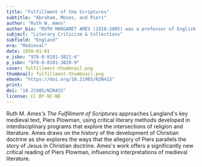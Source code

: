 ```yaml
---
title: "Fulfillment of the Scriptures"
subtitle: "Abraham, Moses, and Piers"
author: "Ruth W. Ames"
author_bio: "RUTH MARGARET AMES (1918-2005) was a professor of English at Queensborough Community College of the City University of New York."
subject: "Literary Criticism & Collections"
subfield: "England"
era: "Medieval"
date: 1950-01-01
e_isbn: "978-0-8101-3821-6"
p_isbn: "978-0-8101-3820-9"
cover: fulfillment-thumbnail.png
thumbnail: fulfillment-thumbnail.png
ebook: "https://doi.org/10.21985/N2N415"
print:
doi: "10.21985/N2N415"
license: CC BY-NC-ND
---
```

Ruth M. Ames's _The Fulfillment of Scriptures_ approaches Langland's key medieval text, Piers Plowman, using critical literary methods developed in interdisciplinary programs that explore the intersections of religion and literature. Ames draws on the history of the development of Christian doctrine as she explores the ways that the allegory of Piers parallels the story of Jesus in Christian doctrine. Ames's work offers a significantly new critical reading of Piers Plowman, influencing interpretations of medieval literature.
